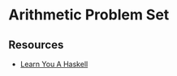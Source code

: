 # Arithmetic Problem Set

## Resources
- [Learn You A Haskell](http://learnyouahaskell.com/starting-out)
